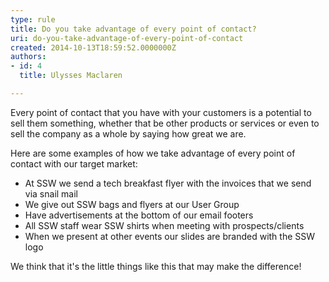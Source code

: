 ```yaml
---
type: rule
title: Do you take advantage of every point of contact?
uri: do-you-take-advantage-of-every-point-of-contact
created: 2014-10-13T18:59:52.0000000Z
authors:
- id: 4
  title: Ulysses Maclaren

---
```


Every point of contact that you have with your customers is a potential to sell them something, whether that be other products or services or even to sell the company as a whole by saying how great we are.
 
​Here are some examples of how we take advantage of every point of contact with our target market:

- At SSW we send a tech breakfast flyer with the invoices that we send via snail mail
- We give out SSW bags and flyers at our User Group
- Have advertisements at the bottom of our email footers
- All SSW staff wear SSW shirts when meeting with prospects/clients
- When we present at other events our slides are branded with the SSW logo


We think that it's the little things like this that may make the difference!​
